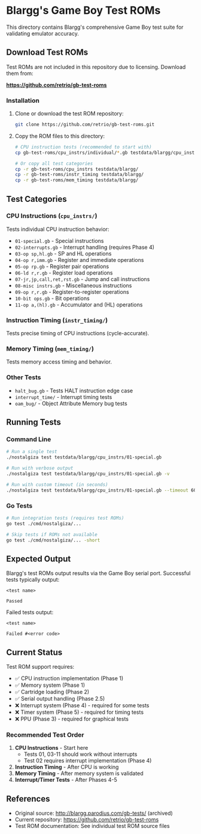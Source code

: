 # Blargg's Game Boy Test ROMs

This directory contains Blargg's comprehensive Game Boy test suite for validating emulator accuracy.

## Download Test ROMs

Test ROMs are not included in this repository due to licensing. Download them from:

**https://github.com/retrio/gb-test-roms**

### Installation

1. Clone or download the test ROM repository:
   ```bash
   git clone https://github.com/retrio/gb-test-roms.git
   ```

2. Copy the ROM files to this directory:
   ```bash
   # CPU instruction tests (recommended to start with)
   cp gb-test-roms/cpu_instrs/individual/*.gb testdata/blargg/cpu_instrs/

   # Or copy all test categories
   cp -r gb-test-roms/cpu_instrs testdata/blargg/
   cp -r gb-test-roms/instr_timing testdata/blargg/
   cp -r gb-test-roms/mem_timing testdata/blargg/
   ```

## Test Categories

### CPU Instructions (`cpu_instrs/`)
Tests individual CPU instruction behavior:
- `01-special.gb` - Special instructions
- `02-interrupts.gb` - Interrupt handling (requires Phase 4)
- `03-op sp,hl.gb` - SP and HL operations
- `04-op r,imm.gb` - Register and immediate operations
- `05-op rp.gb` - Register pair operations
- `06-ld r,r.gb` - Register load operations
- `07-jr,jp,call,ret,rst.gb` - Jump and call instructions
- `08-misc instrs.gb` - Miscellaneous instructions
- `09-op r,r.gb` - Register-to-register operations
- `10-bit ops.gb` - Bit operations
- `11-op a,(hl).gb` - Accumulator and (HL) operations

### Instruction Timing (`instr_timing/`)
Tests precise timing of CPU instructions (cycle-accurate).

### Memory Timing (`mem_timing/`)
Tests memory access timing and behavior.

### Other Tests
- `halt_bug.gb` - Tests HALT instruction edge case
- `interrupt_time/` - Interrupt timing tests
- `oam_bug/` - Object Attribute Memory bug tests

## Running Tests

### Command Line
```bash
# Run a single test
./nostalgiza test testdata/blargg/cpu_instrs/01-special.gb

# Run with verbose output
./nostalgiza test testdata/blargg/cpu_instrs/01-special.gb -v

# Run with custom timeout (in seconds)
./nostalgiza test testdata/blargg/cpu_instrs/01-special.gb --timeout 60
```

### Go Tests
```bash
# Run integration tests (requires test ROMs)
go test ./cmd/nostalgiza/...

# Skip tests if ROMs not available
go test ./cmd/nostalgiza/... -short
```

## Expected Output

Blargg's test ROMs output results via the Game Boy serial port. Successful tests typically output:
```
<test name>

Passed
```

Failed tests output:
```
<test name>

Failed #<error code>
```

## Current Status

Test ROM support requires:
- ✅ CPU instruction implementation (Phase 1)
- ✅ Memory system (Phase 1)
- ✅ Cartridge loading (Phase 2)
- ✅ Serial output handling (Phase 2.5)
- ❌ Interrupt system (Phase 4) - required for some tests
- ❌ Timer system (Phase 5) - required for timing tests
- ❌ PPU (Phase 3) - required for graphical tests

### Recommended Test Order
1. **CPU Instructions** - Start here
   - Tests 01, 03-11 should work without interrupts
   - Test 02 requires interrupt implementation (Phase 4)
2. **Instruction Timing** - After CPU is working
3. **Memory Timing** - After memory system is validated
4. **Interrupt/Timer Tests** - After Phases 4-5

## References

- Original source: http://blargg.parodius.com/gb-tests/ (archived)
- Current repository: https://github.com/retrio/gb-test-roms
- Test ROM documentation: See individual test ROM source files
